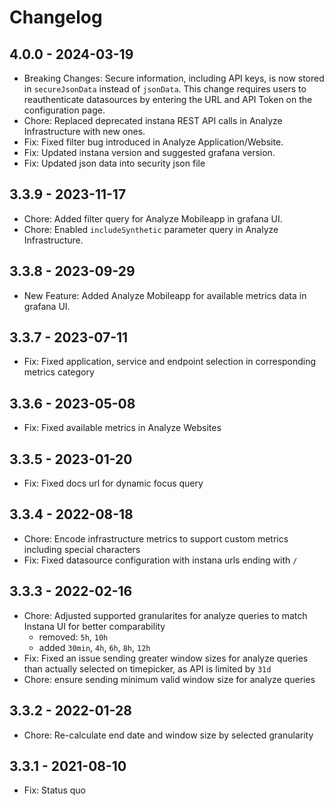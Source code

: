 # Changelog

## 4.0.0 - 2024-03-19
- Breaking Changes: Secure information, including API keys, is now stored in `secureJsonData` instead of `jsonData`. This change requires users to reauthenticate datasources by entering the URL and API Token on the configuration page.
- Chore: Replaced deprecated instana REST API calls in Analyze Infrastructure with new ones.
- Fix: Fixed filter bug introduced in Analyze Application/Website.
- Fix: Updated instana version and suggested grafana version.
- Fix: Updated json data into security json file

## 3.3.9 - 2023-11-17
- Chore: Added filter query for Analyze Mobileapp in grafana UI.
- Chore: Enabled `includeSynthetic` parameter query in Analyze Infrastructure.

## 3.3.8 - 2023-09-29
- New Feature: Added Analyze Mobileapp for available metrics data in grafana UI.

## 3.3.7 - 2023-07-11
- Fix: Fixed application, service and endpoint selection in corresponding metrics category

## 3.3.6 - 2023-05-08
- Fix: Fixed available metrics in Analyze Websites

## 3.3.5 - 2023-01-20
- Fix: Fixed docs url for dynamic focus query

## 3.3.4 - 2022-08-18
- Chore: Encode infrastructure metrics to support custom metrics including special characters
- Fix: Fixed datasource configuration with instana urls ending with `/`

## 3.3.3 - 2022-02-16
- Chore: Adjusted supported granularites for analyze queries to match Instana UI for better comparability
    - removed: `5h`, `10h`
    - added `30min`, `4h`, `6h`, `8h`, `12h`
- Fix: Fixed an issue sending greater window sizes for analyze queries than actually selected on timepicker, as API is limited by `31d`
- Chore: ensure sending minimum valid window size for analyze queries

## 3.3.2 - 2022-01-28
- Chore: Re-calculate end date and window size by selected granularity

## 3.3.1 - 2021-08-10
- Fix: Status quo
